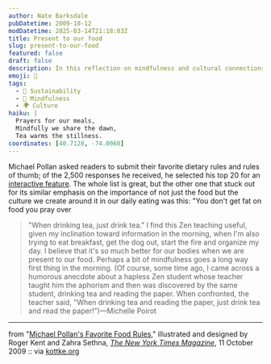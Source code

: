 ```yaml
---
author: Nate Barksdale
pubDatetime: 2009-10-12
modDatetime: 2025-03-14T21:18:03Z
title: Present to our food
slug: present-to-our-food
featured: false
draft: false
description: In this reflection on mindfulness and cultural connections to food, the importance of being present while eating is highlighted through wise teachings and personal anecdotes.
emoji: 🍵
tags:
  - 🌱 Sustainability
  - 🙏 Mindfulness
  - 🌍 Culture
haiku: |
  Prayers for our meals,  
  Mindfully we share the dawn,  
  Tea warms the stillness.
coordinates: [40.7128, -74.0060]
---
```


Michael Pollan asked readers to submit their favorite dietary rules and rules of thumb; of the 2,500 responses he received, he selected his top 20 for an [interactive feature](http://www.nytimes.com/interactive/2009/10/11/magazine/20091011-foodrules.html). The whole list is great, but the other one that stuck out for its similar emphasis on the importance of not just the food but the culture we create around it in our daily eating was this: "You don't get fat on food you pray over

> "When drinking tea, just drink tea." I find this Zen teaching useful, given my inclination toward information in the morning, when I'm also trying to eat breakfast, get the dog out, start the fire and organize my day. I believe that it's so much better for our bodies when we are present to our food. Perhaps a bit of mindfulness goes a long way first thing in the morning. (Of course, some time ago, I came across a humorous anecdote about a hapless Zen student whose teacher taught him the aphorism and then was discovered by the same student, drinking tea and reading the paper. When confronted, the teacher said, "When drinking tea and reading the paper, just drink tea and read the paper!")—Michelle Poirot

---

from "[Michael Pollan's Favorite Food Rules](http://www.nytimes.com/interactive/2009/10/11/magazine/20091011-foodrules.html)," illustrated and designed by Roger Kent and Zahra Sethna, [_The New York Times Magazine_](http://www.nytimes.com/interactive/2009/10/11/magazine/20091011-foodrules.html), 11 October 2009 :: via [kottke.org](http://kottke.org/09/10/michael-pollans-food-rules)
